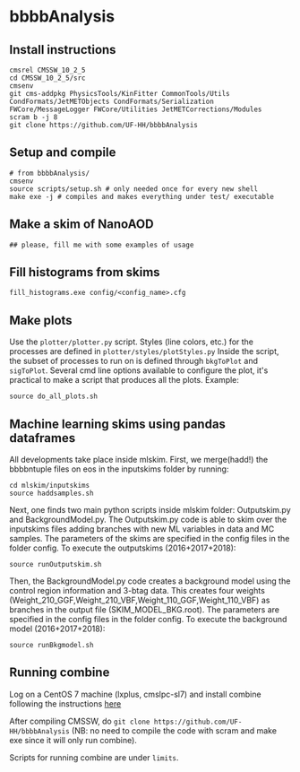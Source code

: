 # bbbbAnalysis

## Install instructions
```
cmsrel CMSSW_10_2_5
cd CMSSW_10_2_5/src
cmsenv
git cms-addpkg PhysicsTools/KinFitter CommonTools/Utils CondFormats/JetMETObjects CondFormats/Serialization FWCore/MessageLogger FWCore/Utilities JetMETCorrections/Modules
scram b -j 8
git clone https://github.com/UF-HH/bbbbAnalysis
```

## Setup and compile
```
# from bbbbAnalysis/
cmsenv
source scripts/setup.sh # only needed once for every new shell
make exe -j # compiles and makes everything under test/ executable
````

## Make a skim of NanoAOD
```
## please, fill me with some examples of usage
````

## Fill histograms from skims
```
fill_histograms.exe config/<config_name>.cfg
````

## Make plots
Use the ``plotter/plotter.py`` script. Styles (line colors, etc.) for the processes are defined in ``plotter/styles/plotStyles.py``
Inside the script, the subset of processes to run on is defined through ``bkgToPlot`` and  ``sigToPlot``.
Several cmd line options available to configure the plot, it's practical to make a script that produces all the plots.
Example:
```
source do_all_plots.sh
````

## Machine learning skims using pandas dataframes
All developments take place inside mlskim. First, we merge(hadd!) the bbbbntuple files on eos in the inputskims folder by running:
```
cd mlskim/inputskims
source haddsamples.sh

````
Next, one finds two main python scripts inside mlskim folder: Outputskim.py and BackgroundModel.py. The Outputskim.py code is able to skim over the inputskims files adding branches with new ML variables in data and MC samples. The parameters of the skims are specified in the config files in the folder config. To execute the outputskims (2016+2017+2018):
```
source runOutputskim.sh

````
Then, the BackgroundModel.py code creates a background model using the control region information and 3-btag data. This creates four weights (Weight_210_GGF,Weight_210_VBF,Weight_110_GGF,Weight_110_VBF) as branches in the output file (SKIM_MODEL_BKG.root). The parameters are specified in the config files in the folder config. To execute the background model (2016+2017+2018):
```
source runBkgmodel.sh

````
## Running combine
Log on a CentOS 7 machine (lxplus, cmslpc-sl7) and install combine following the instructions [here](https://cms-analysis.github.io/HiggsAnalysis-CombinedLimit/#for-end-users-that-dont-need-to-commit-or-do-any-development)

After compiling  CMSSW, do ``git clone https://github.com/UF-HH/bbbbAnalysis`` (NB: no need to compile the code with scram and make exe since it will only run combine).

Scripts for running combine are under ``limits``.

